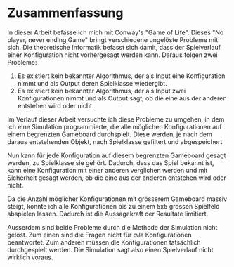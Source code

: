 # Zusammenfassung

In dieser Arbeit befasse ich mich mit Conway's "Game of Life". Dieses "No player, never ending Game" bringt verschiedene ungelöste Probleme mit sich. Die theoretische Informatik befasst sich damit, dass der Spielverlauf einer Konfiguration nicht vorhergesagt werden kann. Daraus folgen zwei Probleme: 

1. Es existiert kein bekannter Algorithmus, der als Input eine Konfiguration nimmt und als Output deren Spielklasse wiedergibt.
1. Es existiert kein bekannter Algorithmus, der als Input zwei Konfigurationen nimmt und als Output sagt, ob die eine aus der anderen entstehen wird oder nicht.

<!-- QUESTION: Was ist genau ein Algorithmus? Ist das Durchspielen kein Algo? Falls ja würde ich sagen: "... ausser das Spiel zu spielen.-->

Im Verlauf dieser Arbeit versuchte ich diese Probleme zu umgehen, in dem ich eine Simulation programmierte, die alle möglichen Konfigurationen auf einem begrenzten Gameboard durchspielt. Diese werden, je nach dem daraus entstehenden Objekt, nach Spielklasse gefiltert und abgespeichert.

Nun kann für jede Konfiguration auf diesem begrenzten Gameboard gesagt werden, zu Spielklasse sie gehört. Dadurch, dass das Spiel bekannt ist, kann eine Konfiguration mit einer anderen verglichen werden und mit Sicherheit gesagt werden, ob die eine aus der anderen entstehen wird oder nicht. 

Da die Anzahl möglicher Konfigurationen mit grösserem Gameboard massiv steigt, konnte ich alle Konfigurationen bis zu einem 5x5 grossen Spielfeld abspielen lassen. Dadurch ist die Aussagekraft der Resultate limitiert. 

Ausserdem sind beide Probleme durch die Methode der Simulation nicht gelöst. Zum einen sind die Fragen nicht für *alle* Konfigurationen beantwortet. Zum anderen müssen die Konfigurationen tatsächlich durchgespielt werden. Die Simulation sagt also einen Spielverlauf nicht wirklich voraus. 


